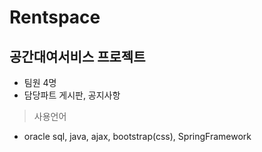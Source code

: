 # Rentspace
## 공간대여서비스 프로젝트
- 팀원 4명
- 담당파트 게시판, 공지사항
> 사용언어
- oracle sql, java, ajax, bootstrap(css), SpringFramework
